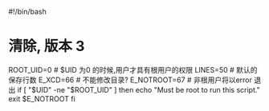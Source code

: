 #!/bin/bash
# 清除, 版本 3
ROOT_UID=0 # $UID 为0 的时候,用户才具有根用户的权限
LINES=50 # 默认的保存行数
E_XCD=66 # 不能修改目录?
E_NOTROOT=67 # 非根用户将以error 退出
if [ "$UID" -ne "$ROOT_UID" ]
then
  echo "Must be root to run this script."
  exit $E_NOTROOT
fi
